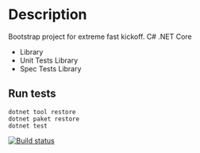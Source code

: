 # Description

Bootstrap project for extreme fast kickoff. C# .NET Core

- Library
- Unit Tests Library
- Spec Tests Library

## Run tests

```
dotnet tool restore
dotnet paket restore
dotnet test
```

[![Build status](https://ci.appveyor.com/api/projects/status/hrm954v1lt856erf/branch/master?svg=true)](https://ci.appveyor.com/project/MarcoRavicini/tddacademycore/branch/master)
